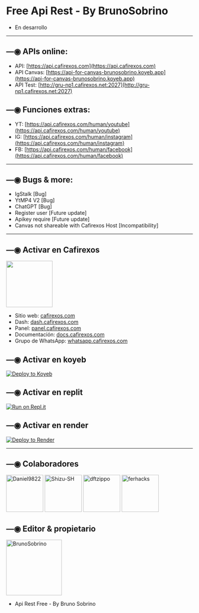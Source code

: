 # Free Api Rest - By BrunoSobrino

- En desarrollo

------------------

## —◉ APIs online:
- API: [https://api.cafirexos.com](https://api.cafirexos.com)
- API Canvas: [https://api-for-canvas-brunosobrino.koyeb.app](https://api-for-canvas-brunosobrino.koyeb.app)
- API Test: [http://gru-np1.cafirexos.net:2027](http://gru-np1.cafirexos.net:2027)

## —◉ Funciones extras:
- YT: [https://api.cafirexos.com/human/youtube](https://api.cafirexos.com/human/youtube)
- IG: [https://api.cafirexos.com/human/instagram](https://api.cafirexos.com/human/instagram)
- FB: [https://api.cafirexos.com/human/facebook](https://api.cafirexos.com/human/facebook)

------------------

## —◉ Bugs & more:
- IgStalk [Bug]
- YtMP4 V2 [Bug]
- ChatGPT [Bug]
- Register user [Future update]
- Apikey require [Future update]
- Canvas not shareable with Cafirexos Host [Incompatibility]

------------------

## —◉ Activar en Cafirexos
<a href="https://www.cafirexos.com"><img src="https://grxcwmcwbxwj.objectstorage.sa-saopaulo-1.oci.customer-oci.com/n/grxcwmcwbxwj/b/cafirexos/o/logos%2Flogo.png" height="125px"></a>
- Sitio web: [cafirexos.com](https://www.cafirexos.com)
- Dash: [dash.cafirexos.com](https://dash.cafirexos.com)
- Panel: [panel.cafirexos.com](https://panel.cafirexos.com)
- Documentación: [docs.cafirexos.com](https://docs.cafirexos.com)
- Grupo de WhatsApp: [whatsapp.cafirexos.com](https://whatsapp.cafirexos.com)

## —◉ Activar en koyeb

[![Deploy to Koyeb](https://www.koyeb.com/static/images/deploy/button.svg)](https://app.koyeb.com/deploy?type=git&repository=github.com/BrunoSobrino/api&branch=koyeb&name=api-for-canvas&ports=2027;http;/) 

## —◉ Activar en replit

[![Run on Repl.it](https://repl.it/badge/github/BrunoSobrino/api)](https://repl.it/github/BrunoSobrino/api) 
  
## —◉ Activar en render

[![Deploy to Render](https://render.com/images/deploy-to-render-button.svg)](https://dashboard.render.com/blueprint/new?repo=https%3A%2F%2Fgithub.com%2FBrunoSobrino%2Fapi) 

------------------

## —◉ Colaboradores
<a href="https://github.com/Daniel9822"><img src="https://github.com/Daniel9822.png" width="100" height="100" alt="Daniel9822"/></a>
<a href="https://github.com/Shizu-SH"><img src="https://github.com/Shizu-SH.png" width="100" height="100" alt="Shizu-SH"/></a>
<a href="https://github.com/dftzippo"><img src="https://github.com/dftzippo.png" width="100" height="100" alt="dftzippo"/></a>
<a href="https://github.com/ferhacks"><img src="https://github.com/ferhacks.png" width="100" height="100" alt="ferhacks"/></a>

## —◉ Editor & propietario
<a href="https://github.com/BrunoSobrino"><img src="https://github.com/BrunoSobrino.png" width="150" height="150" alt="BrunoSobrino"/></a>
- Api Rest Free - By Bruno Sobrino
